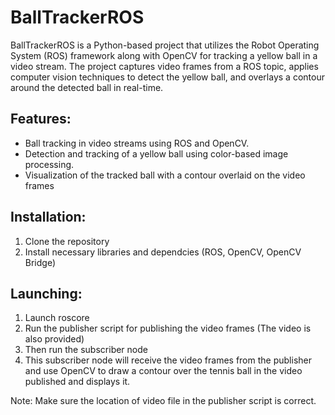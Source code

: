 # BallTrackerROS
BallTrackerROS is a Python-based project that utilizes the Robot Operating System (ROS) framework along with OpenCV for tracking a yellow ball in a video stream. The project captures video frames from a ROS topic, applies computer vision techniques to detect the yellow ball, and overlays a contour around the detected ball in real-time.

## Features:
- Ball tracking in video streams using ROS and OpenCV.
- Detection and tracking of a yellow ball using color-based image processing.
- Visualization of the tracked ball with a contour overlaid on the video frames

## Installation:
1. Clone the repository
2. Install necessary libraries and dependcies (ROS, OpenCV, OpenCV Bridge)

## Launching:
1. Launch roscore
2. Run the publisher script for publishing the video frames (The video is also provided)
3. Then run the subscriber node
4. This subscriber node will receive the video frames from the publisher and use OpenCV to draw a contour over the tennis ball in the video published and displays it.

Note: Make sure the location of video file in the publisher script is correct.
